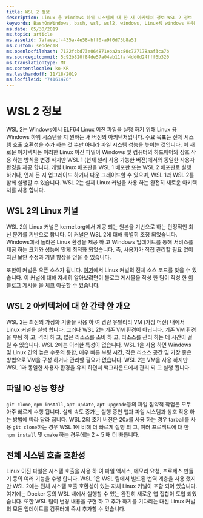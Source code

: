 ```yaml
---
title: WSL 2 정보
description: Linux 용 Windows 하위 시스템에 대 한 새 아키텍처 정보 WSL 2 정보
keywords: BashOnWindows, bash, wsl, wsl2, windows, Linux용 windows 하위 시스템, windowssubsystem, ubuntu, debian, suse, windows 10, 설치
ms.date: 05/30/2019
ms.topic: article
ms.assetid: 7afaeacf-435a-4e58-bff0-a9f0d75b8a51
ms.custom: seodec18
ms.openlocfilehash: 7122fcbd73e064871eba2ac80c727178aaf3ca7b
ms.sourcegitcommit: 5c92b820f84de57a04ab11faf4dd0d24fff6b320
ms.translationtype: MT
ms.contentlocale: ko-KR
ms.lasthandoff: 11/18/2019
ms.locfileid: "74161476"
---
```

# <a name="about-wsl-2"></a>WSL 2 정보

WSL 2는 Windows에서 ELF64 Linux 이진 파일을 실행 하기 위해 Linux 용 Windows 하위 시스템을 지 원하는 새 버전의 아키텍처입니다. 주요 목표는 전체 시스템 호출 호환성을 추가 하는 것 뿐만 아니라 파일 시스템 성능을 높이는 것입니다. 이 새로운 아키텍처는 이러한 Linux 이진 파일이 Windows 및 컴퓨터의 하드웨어와 상호 작용 하는 방식을 변경 하지만 WSL 1 (현재 널리 사용 가능한 버전)에서와 동일한 사용자 환경을 제공 합니다. 개별 Linux 배포판을 WSL 1 배포판 또는 WSL 2 배포판로 실행 하거나, 언제 든 지 업그레이드 하거나 다운 그레이드할 수 있으며, WSL 1과 WSL 2를 함께 실행할 수 있습니다. WSL 2는 실제 Linux 커널을 사용 하는 완전히 새로운 아키텍처를 사용 합니다.

## <a name="linux-kernel-in-wsl-2"></a>WSL 2의 Linux 커널

WSL 2의 Linux 커널은 kernel.org에서 제공 되는 원본을 기반으로 하는 안정적인 최신 분기를 기반으로 합니다. 이 커널은 WSL 2에 대해 특별히 조정 되었습니다. Windows에서 놀라운 Linux 환경을 제공 하 고 Windows 업데이트를 통해 서비스를 제공 하는 크기와 성능에 맞게 최적화 되었습니다. 즉, 사용자가 직접 관리할 필요 없이 최신 보안 수정과 커널 향상을 얻을 수 있습니다.

또한이 커널은 오픈 소스가 됩니다. [여기](https://github.com/microsoft/WSL2-Linux-Kernel)에서 Linux 커널의 전체 소스 코드를 찾을 수 있습니다. 이 커널에 대해 자세히 알아보려면이 블로그 게시물을 작성 한 팀이 작성 한 [이 블로그 게시물](https://devblogs.microsoft.com/commandline/shipping-a-linux-kernel-with-windows/) 을 체크 아웃할 수 있습니다.

## <a name="brief-overview-of-the-wsl-2-architecture"></a>WSL 2 아키텍처에 대 한 간략 한 개요

WSL 2는 최신의 가상화 기술을 사용 하 여 경량 유틸리티 VM (가상 머신) 내에서 Linux 커널을 실행 합니다. 그러나 WSL 2는 기존 VM 환경이 아닙니다. 기존 VM 환경을 부팅 하 고, 격리 하 고, 많은 리소스를 소비 하 고, 리소스를 관리 하는 데 시간이 걸릴 수 있습니다. WSL 2에는 이러한 특성이 없습니다. WSL 1을 사용 하면 Windows 및 Linux 간의 높은 수준의 통합, 매우 빠른 부팅 시간, 작은 리소스 공간 및 가장 좋은 방법으로 VM을 구성 하거나 관리할 필요가 없습니다. WSL 2는 VM을 사용 하지만 WSL 1과 동일한 사용자 환경을 유지 하면서 백그라운드에서 관리 되 고 실행 됩니다.

## <a name="increased-file-io-performance"></a>파일 IO 성능 향상

`git clone`, `npm install`, `apt update`, `apt upgrade`등의 파일 집약적 작업은 모두 아주 빠르게 수행 됩니다. 실제 속도 증가는 실행 중인 앱과 파일 시스템과 상호 작용 하는 방법에 따라 달라 집니다. WSL 2의 초기 버전은 20x를 사용 하는 경우 tarball를 사용 `git clone`하는 경우 WSL 1에 비해 더 빠르게 실행 되 고, 여러 프로젝트에 대 한 `npm install` 및 `cmake` 하는 경우에는 2 ~ 5 배 더 빠릅니다.

## <a name="full-system-call-compatibility"></a>전체 시스템 호출 호환성

Linux 이진 파일은 시스템 호출을 사용 하 여 파일 액세스, 메모리 요청, 프로세스 만들기 등의 여러 기능을 수행 합니다. WSL 1은 WSL 팀에서 빌드된 번역 계층을 사용 했지만 WSL 2에는 전체 시스템 호출 호환성이 있는 자체 Linux 커널이 포함 되어 있습니다. 여기에는 Docker 등의 WSL 내에서 실행할 수 있는 완전히 새로운 앱 집합이 도입 되었습니다. 또한 WSL 팀이 변경 내용을 구현 하 고 추가 하기를 기다리는 대신 Linux 커널의 모든 업데이트를 컴퓨터에 즉시 추가할 수 있습니다.
